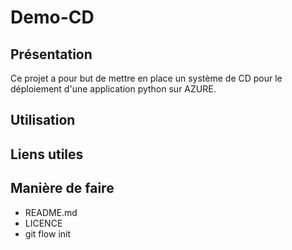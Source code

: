 # Demo-CD

## Présentation

Ce projet a pour but de mettre en place un système de CD pour le déploiement d'une application python sur AZURE.

## Utilisation

## Liens utiles

## Manière de faire
- README.md
- LICENCE
- git flow init